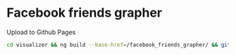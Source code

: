 
# Facebook friends grapher

Upload to Github Pages

```bash
cd visualizer && ng build --base-href=/facebook_friends_grapher/ && git push origin --delete gh-pages && npx angular-cli-ghpages --dir=dist/client/browser
```

